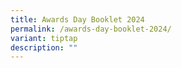 ```yaml
---
title: Awards Day Booklet 2024
permalink: /awards-day-booklet-2024/
variant: tiptap
description: ""
---
```

